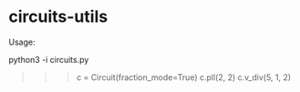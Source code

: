 # circuits-utils

Usage:

python3 -i circuits.py

>>> c = Circuit(fraction_mode=True)
>>> c.pll(2, 2)
>>> c.v_div(5, 1, 2)
